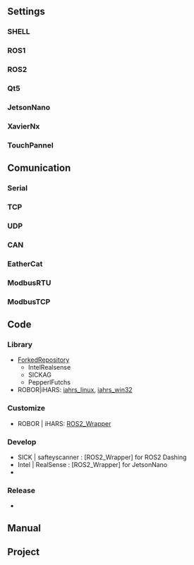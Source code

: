 ## Settings
### SHELL
### ROS1
### ROS2
### Qt5
### JetsonNano
### XavierNx
### TouchPannel
## Comunication
### Serial
### TCP
### UDP
### CAN
### EatherCat
### ModbusRTU
### ModbusTCP
## Code
### Library
* [ForkedRepository](https://github.com/WannaSleep3254/ForkedRepository)
  * IntelRealsense
  * SICKAG
  * PepperlFutchs
* ROBOR|iHARS: [iahrs_linux](https://github.com/page365/iahrs_linux), [iahrs_win32](https://github.com/page365/iahrs_win32)
### Customize
* ROBOR | iHARS: [ROS2_Wrapper](https://github.com/WannaSleep3254/iAHRS_ros2/blob/main/README.md)

### Develop
* SICK | safteyscanner : [ROS2_Wrapper] for ROS2 Dashing
* Intel | RealSense : [ROS2_Wrapper] for JetsonNano
* 
### Release
*

## Manual


## Project
